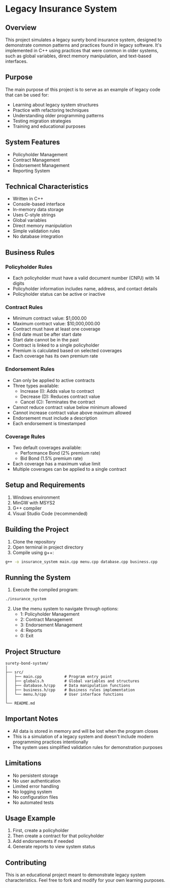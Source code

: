 # Legacy Insurance System

## Overview
This project simulates a legacy surety bond insurance system, designed to demonstrate common patterns and practices found in legacy software. It's implemented in C++ using practices that were common in older systems, such as global variables, direct memory manipulation, and text-based interfaces.

## Purpose
The main purpose of this project is to serve as an example of legacy code that can be used for:
- Learning about legacy system structures
- Practice with refactoring techniques
- Understanding older programming patterns
- Testing migration strategies
- Training and educational purposes

## System Features
- Policyholder Management
- Contract Management
- Endorsement Management
- Reporting System

## Technical Characteristics
- Written in C++
- Console-based interface
- In-memory data storage
- Uses C-style strings
- Global variables
- Direct memory manipulation
- Simple validation rules
- No database integration

## Business Rules

### Policyholder Rules
- Each policyholder must have a valid document number (CNPJ) with 14 digits
- Policyholder information includes name, address, and contact details
- Policyholder status can be active or inactive

### Contract Rules
- Minimum contract value: $1,000.00
- Maximum contract value: $10,000,000.00
- Contract must have at least one coverage
- End date must be after start date
- Start date cannot be in the past
- Contract is linked to a single policyholder
- Premium is calculated based on selected coverages
- Each coverage has its own premium rate

### Endorsement Rules
- Can only be applied to active contracts
- Three types available:
  - Increase (I): Adds value to contract
  - Decrease (D): Reduces contract value
  - Cancel (C): Terminates the contract
- Cannot reduce contract value below minimum allowed
- Cannot increase contract value above maximum allowed
- Endorsement must include a description
- Each endorsement is timestamped

### Coverage Rules
- Two default coverages available:
  - Performance Bond (2% premium rate)
  - Bid Bond (1.5% premium rate)
- Each coverage has a maximum value limit
- Multiple coverages can be applied to a single contract

## Setup and Requirements
1. Windows environment
2. MinGW with MSYS2
3. G++ compiler
4. Visual Studio Code (recommended)

## Building the Project
1. Clone the repository
2. Open terminal in project directory
3. Compile using g++:
```bash
g++ -o insurance_system main.cpp menu.cpp database.cpp business.cpp
```

## Running the System
1. Execute the compiled program:
```bash
./insurance_system
```
2. Use the menu system to navigate through options:
   - 1: Policyholder Management
   - 2: Contract Management
   - 3: Endorsement Management
   - 4: Reports
   - 0: Exit

## Project Structure
```
surety-bond-system/
│
├── src/
│   ├── main.cpp          # Program entry point
│   ├── globals.h         # Global variables and structures
│   ├── database.h/cpp    # Data manipulation functions
│   ├── business.h/cpp    # Business rules implementation
│   └── menu.h/cpp        # User interface functions
│
└── README.md
```

## Important Notes
- All data is stored in memory and will be lost when the program closes
- This is a simulation of a legacy system and doesn't include modern programming practices intentionally
- The system uses simplified validation rules for demonstration purposes

## Limitations
- No persistent storage
- No user authentication
- Limited error handling
- No logging system
- No configuration files
- No automated tests

## Usage Example
1. First, create a policyholder
2. Then create a contract for that policyholder
3. Add endorsements if needed
4. Generate reports to view system status

## Contributing
This is an educational project meant to demonstrate legacy system characteristics. Feel free to fork and modify for your own learning purposes.